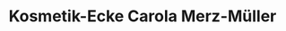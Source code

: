---
title: "Kosmetik-Ecke Carola Merz-Müller"
url: /braunfels/kosmetik-ecke-carola-merz-mueller/
shop: Kosmetik
---